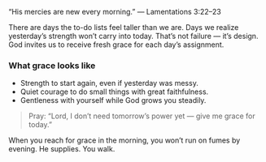 “His mercies are new every morning.” — Lamentations 3:22–23

There are days the to-do lists feel taller than we are. Days we realize yesterday’s strength won’t carry into today. That’s not failure — it’s design. God invites us to receive fresh grace for each day’s assignment.

### What grace looks like
- Strength to start again, even if yesterday was messy.
- Quiet courage to do small things with great faithfulness.
- Gentleness with yourself while God grows you steadily.

> Pray: “Lord, I don’t need tomorrow’s power yet — give me grace for today.”

When you reach for grace in the morning, you won’t run on fumes by evening. He supplies. You walk.
